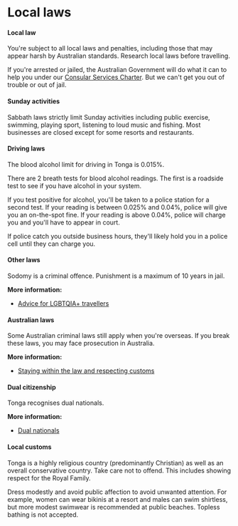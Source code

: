 # Local laws

#### Local law

You're subject to all local laws and penalties, including those that may appear harsh by Australian standards. Research local laws before travelling.

If you're arrested or jailed, the Australian Government will do what it can to help you under our [Consular Services Charter](/consular-services/consular-services-charter "Consular Services Charter"). But we can't get you out of trouble or out of jail.

#### Sunday activities

Sabbath laws strictly limit Sunday activities including public exercise, swimming, playing sport, listening to loud music and fishing. Most businesses are closed except for some resorts and restaurants.

#### Driving laws

The blood alcohol limit for driving in Tonga is 0.015%.

There are 2 breath tests for blood alcohol readings. The first is a roadside test to see if you have alcohol in your system.

If you test positive for alcohol, you'll be taken to a police station for a second test. If your reading is between 0.025% and 0.04%, police will give you an on-the-spot fine. If your reading is above 0.04%, police will charge you and you'll have to appear in court.

If police catch you outside business hours, they'll likely hold you in a police cell until they can charge you.

#### Other laws

Sodomy is a criminal offence. Punishment is a maximum of 10 years in jail.

**More information:**

* [Advice for LGBTQIA+ travellers](/before-you-go/who-you-are/LGBTQIA "Advice for LGBTQIA+ travellers")

#### Australian laws

Some Australian criminal laws still apply when you're overseas. If you break these laws, you may face prosecution in Australia.

**More information:**

* [Staying within the law and respecting customs](/before-you-go/laws "Staying within the law")

#### Dual citizenship

Tonga recognises dual nationals.

**More information:**

* [Dual nationals](/before-you-go/who-you-are/dual-nationals "Advice for dual nationals")

#### Local customs

Tonga is a highly religious country (predominantly Christian) as well as an overall conservative country. Take care not to offend. This includes showing respect for the Royal Family. 

Dress modestly and avoid public affection to avoid unwanted attention. For example, women can wear bikinis at a resort and males can swim shirtless, but more modest swimwear is recommended at public beaches. Topless bathing is not accepted.